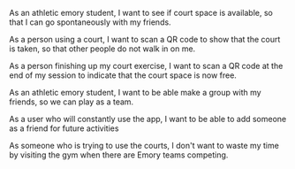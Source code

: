 As an athletic emory student,
I want to see if court space is available,
so that I can go spontaneously with my friends.

As a person using a court,
I want to scan a QR code to show that the court is taken,
so that other people do not walk in on me.

As a person finishing up my court exercise,
I want to scan a QR code at the end of my session
to indicate that the court space is now free.

As an athletic emory student,
I want to be able make a group with my friends,
so we can play as a team.

As a user who will constantly use the app,
I want to be able to add someone as a friend
for future activities

As someone who is trying to use the courts,
I don't want to waste my time by visiting the gym
when there are Emory teams competing.

